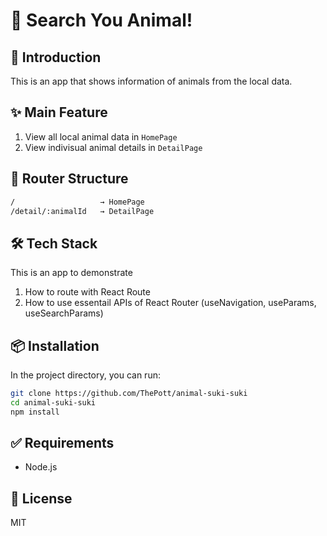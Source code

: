 # 🚀 Search You Animal!

## 📖 Introduction
This is an app that shows information of animals from the local data.

## ✨ Main Feature
1. View all local animal data in `HomePage`
2. View indivisual animal details in `DetailPage`

## 🧭 Router Structure
```bash
/                   → HomePage
/detail/:animalId   → DetailPage
```

## 🛠️ Tech Stack
This is an app to demonstrate
1. How to route with React Route
2. How to use essentail APIs of React Router (useNavigation, useParams, useSearchParams)

## 📦 Installation
In the project directory, you can run:
```bash
git clone https://github.com/ThePott/animal-suki-suki
cd animal-suki-suki
npm install
```
## ✅ Requirements
* Node.js
## 📜 License
MIT